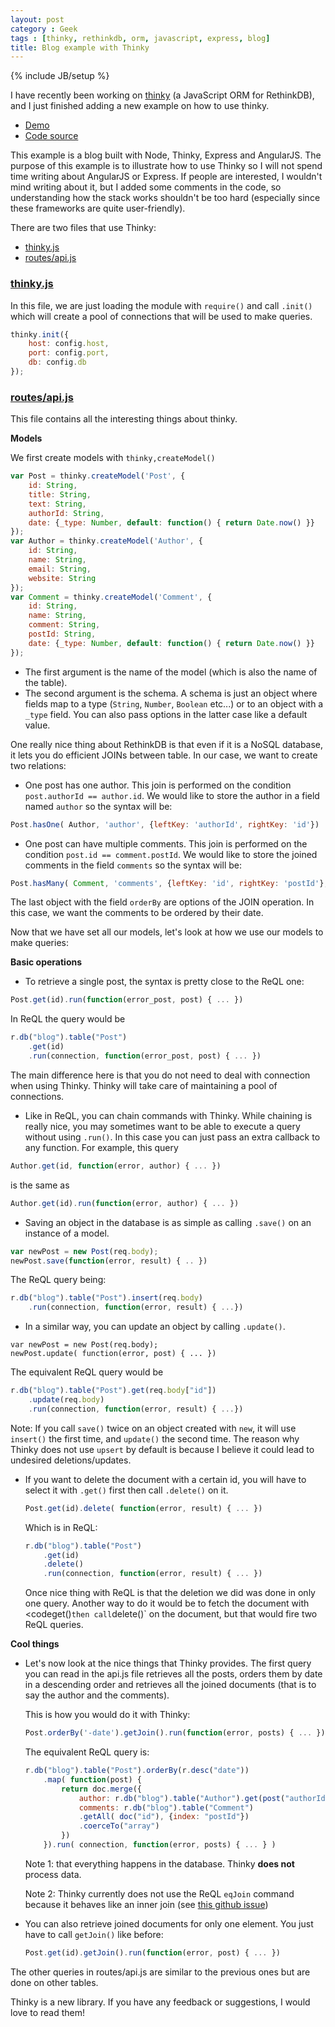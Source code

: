 ```yaml
---
layout: post
category : Geek 
tags : [thinky, rethinkdb, orm, javascript, express, blog]
title: Blog example with Thinky
---
```

{% include JB/setup %}

I have recently been working on [thinky](https://github.com/neumino/thinky) (a JavaScript ORM for RethinkDB), and I just finished adding a new example on how to use thinky.

- [Demo](http://thinky-blog.justonepixel.com)
- [Code source](https://github.com/neumino/thinky/tree/master/examples/blog)

This example is a blog built with Node, Thinky, Express and AngularJS. The purpose of this example is to illustrate how to use Thinky so I will not spend time writing about AngularJS or Express. If people are interested, I wouldn't mind writing about it, but I added some comments in the code, so understanding how the stack works shouldn't be too hard (especially since these frameworks are quite user-friendly).


There are two files that use Thinky:

- [thinky.js](https://github.com/neumino/thinky/blob/master/examples/blog/thinky.js)
- [routes/api.js](https://github.com/neumino/thinky/blob/master/examples/blog/routes/api.js)


### <a href="https://github.com/neumino/thinky/blob/master/examples/blog/thinky.js">thinky.js</a>

In this file, we are just loading the module with `require()` and call `.init()` which will create a pool of connections that will be used to make queries.

```javascript
thinky.init({
    host: config.host,
    port: config.port,
    db: config.db
});
```

### <a href="https://github.com/neumino/thinky/blob/master/examples/blog/routes/api.js">routes/api.js</a>

This file contains all the interesting things about thinky.

<strong>Models</strong>

We first create models with `thinky,createModel()`

```javascript
var Post = thinky.createModel('Post', {
    id: String,
    title: String,
    text: String,
    authorId: String,
    date: {_type: Number, default: function() { return Date.now() }}
});
var Author = thinky.createModel('Author', {
    id: String,
    name: String,
    email: String,
    website: String
});
var Comment = thinky.createModel('Comment', {
    id: String,
    name: String,
    comment: String,
    postId: String,
    date: {_type: Number, default: function() { return Date.now() }}
});
```

- The first argument is the name of the model (which is also the name of the table).</li>
- The second argument is the schema. A schema is just an object where fields map to a type (`String`, `Number`, `Boolean` etc...) or to an object with a `_type` field. You can also pass options in the latter case like a default value.</li>

One really nice thing about RethinkDB is that even if it is a NoSQL database, it lets you do efficient JOINs between table. In our case, we want to create two relations:

- One post has one author. This join is performed on the condition
`post.authorId == author.id`. We would like to store the author in a field named `author` so the syntax will be:</li>

```javascript
Post.hasOne( Author, 'author', {leftKey: 'authorId', rightKey: 'id'})
```

- One post can have multiple comments. This join is performed on the condition
`post.id == comment.postId`. We would like to store the joined comments in the field `comments` so the syntax will be:

```javascript
Post.hasMany( Comment, 'comments', {leftKey: 'id', rightKey: 'postId'}, {orderBy: 'date'})
```

The last object with the field `orderBy` are options of the JOIN operation. In this case, we want the comments to be ordered by their date.</li>

Now that we have set all our models, let's look at how we use our models to make queries:

__Basic operations__

- To retrieve a single post, the syntax is pretty close to the ReQL one:

```javascript
Post.get(id).run(function(error_post, post) { ... })
```

In ReQL the query would be

```javascript
r.db("blog").table("Post")
    .get(id)
    .run(connection, function(error_post, post) { ... })
```

The main difference here is that you do not need to deal with connection when using Thinky. Thinky will take care of maintaining a pool of connections.</li>

- Like in ReQL, you can chain commands with Thinky. While chaining is really nice, you may sometimes want to be able to execute a query without using `.run()`. In this case you can just pass an extra callback to any function. For example, this query

```javascript
Author.get(id, function(error, author) { ... })
```
is the same as

```javascript
Author.get(id).run(function(error, author) { ... })
```

- Saving an object in the database is as simple as calling `.save()` on an instance of a model.

```javascript
var newPost = new Post(req.body);
newPost.save(function(error, result) { .. })
```
The ReQL query being:

```javascript
r.db("blog").table("Post").insert(req.body)
    .run(connection, function(error, result) { ...})
```

- In a similar way, you can update an object by calling `.update()`.

```
var newPost = new Post(req.body);
newPost.update( function(error, post) { ... })
```

The equivalent ReQL query would be

```javascript
r.db("blog").table("Post").get(req.body["id"])
    .update(req.body)
    .run(connection, function(error, result) { ...})
```

Note: If you call `save()` twice on an object created with `new`, it will use `insert()` the first time, and `update()` the second time. The reason why Thinky does not use `upsert` by default is because I believe it could lead to undesired deletions/updates.</li>

- If you want to delete the document with a certain id, you will have to select it with `.get()` first then call `.delete()` on it.

    ```javascript
    Post.get(id).delete( function(error, result) { ... })
    ```

    Which is in ReQL:

    ```javascript
    r.db("blog").table("Post")
        .get(id)
        .delete()
        .run(connection, function(error, result) { ... })
    ```
    Once nice thing with ReQL is that the deletion we did was done in only one query. Another way to do it would be to fetch the document with <codeget()` then call `delete()` on the document, but that would fire two ReQL queries.


__Cool things__

- Let's now look at the nice things that Thinky provides. The first query you can read in the api.js file retrieves all the posts, orders them by date in a descending order and retrieves all the joined documents (that is to say the author and the comments).

    This is how you would do it with Thinky:

    ```javascript
    Post.orderBy('-date').getJoin().run(function(error, posts) { ... })
    ```

    The equivalent ReQL query is:

    ```javascript
    r.db("blog").table("Post").orderBy(r.desc("date"))
        .map( function(post) {
            return doc.merge({
                author: r.db("blog").table("Author").get(post("authorId"))
                comments: r.db("blog").table("Comment")
                .getAll( doc("id"), {index: "postId"})
                .coerceTo("array")
            })
        }).run( connection, function(error, posts) { ... } )
    ```
    Note 1: that everything happens in the database. Thinky <strong>does not</strong> process data.</li>
    Note 2: Thinky currently does not use the ReQL `eqJoin` command because it behaves like an inner join (see <a href="https://github.com/rethinkdb/rethinkdb/issues/1152">this github issue</a>)

- You can also retrieve joined documents for only one element. You just have to call `getJoin()` like before:

    ```javascript
    Post.get(id).getJoin().run(function(error, post) { ... })
    ```

The other queries in routes/api.js are similar to the previous ones but are done on other tables.


Thinky is a new library. If you have any feedback or suggestions, I would love to read them!
